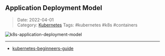  ## Application Deployment Model
 
>Date: 2022-04-01  
>Category: [Kubernetes](00Kubernetes.md)
>Tags: #kubernetes #k8s #containers 

![k8s-application-deployment-model](k8s-application-deployment-model.png)





---
- [kubernetes-beginneers-guide](notes/kubernetes-beginneers-guide.md)